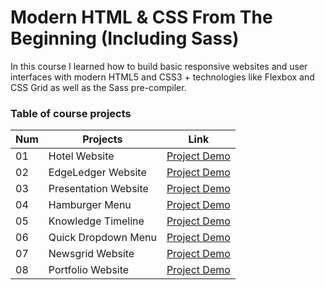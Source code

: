 # Modern HTML & CSS From The Beginning (Including Sass)

In this course I learned how to build basic responsive websites and user interfaces with modern HTML5 and CSS3 + technologies like Flexbox and CSS Grid as well as the Sass pre-compiler.

### Table of course projects

| Num | Projects             | Link                                                                                                          |
| --- | -------------------- | ------------------------------------------------------------------------------------------------------------- |
| 01  | Hotel Website        | [Project Demo](https://kayyrbeks.github.io/udemy-courses/01-modern-html-css/01-hotel-website/index.html)      |
| 02  | EdgeLedger Website   | [Project Demo](https://kayyrbeks.github.io/udemy-courses/01-modern-html-css/02-edgeledger-website/index.html) |
| 03  | Presentation Website | [Project Demo](#)                                                                                             |
| 04  | Hamburger Menu       | [Project Demo](#)                                                                                             |
| 05  | Knowledge Timeline   | [Project Demo](#)                                                                                             |
| 06  | Quick Dropdown Menu  | [Project Demo](#)                                                                                             |
| 07  | Newsgrid Website     | [Project Demo](#)                                                                                             |
| 08  | Portfolio Website    | [Project Demo](#)                                                                                             |
